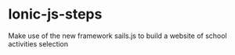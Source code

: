 # Ionic-js-steps
Make use of the new framework sails.js to build a website of school activities selection
